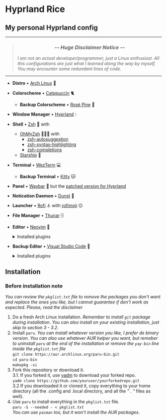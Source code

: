 # Hyprland Rice
## My personal Hyprland config
___
> ### <div align="center">*-- Huge Disclaimer Notice --*   </div>
> *I am not an actual developer/programmer, just a Linux enthusiast. All this configurations are just what I learned along the way by myself. You may encounter some redundant lines of code.*
___
* **Distro** • [Arch Linux](https://archlinux.org/) 🐧
* **Colorscheme** • [Catppuccin](https://github.com/catppuccin) 🐈
  * **Backup Colorscheme** • [Rosé Pine](https://rosepinetheme.com/) 🌹
* **Window Manager** • [Hyprland](https://hyprland.org/) 💧
* **Shell** • [Zsh](https://www.zsh.org) 🐚 with
  * [OhMyZsh](https://ohmyz.sh/) 🧑‍🤝‍🧑 with
    * [zsh-autosuggestion](https://github.com/zsh-users/zsh-autosuggestions)
    * [zsh-syntax-highlighting](https://github.com/zsh-users/zsh-syntax-highlighting)
    * [zsh-completions](https://github.com/zsh-users/zsh-completions)
  * [Starship](https://github.com/starship/starship) 🚀
* **Terminal** • [WezTerm](https://github.com/wez/wezterm) 💻
  * **Backup Terminal** • [Kitty](https://sw.kovidgoyal.net/kitty/) 🐱
* **Panel** • [Waybar](https://github.com/Alexays/Waybar) 🍫 but the [patched version for Hyprland](https://aur.archlinux.org/packages/waybar-hyprland-git)
* **Notication Daemon** • [Dunst](https://github.com/dunst-project/dunst) 🔔
* **Launcher** • [Rofi](https://github.com/davatorium/rofi) ⚓ with [rofimoji](https://github.com/fdw/rofimoji) 😐
* **File Manager** • [Thunar](https://archlinux.org/packages/extra/x86_64/thunar/) 🗄️
* **Editor** • [Neovim](https://neovim.io/) 📝  
  <details>
  <summary>Installed plugins</summary>

    * [Packer]()
    * [lualine]()
    * [nvim-treesitter]()
    * [bufferline]()
    * [nvim-tree]()
    * [nvim-ts-autotag]()
    * [nvim-ts-rainbow]()
    * [nvim-autopairs]()
    * [which-key]()
    * [telescope]()
    * [nvim-lspconfig]()
    * [cmp-nvim-lsp]()
    * [cmp-buffer]()
    * [cmp-path]()
    * [cmp-cmdline]()
    * [nvim-cmp]()
    * [cmp-vsnip]()
    * [vim-vsnip]()
    * [lspkind-nvim]()
    * [nvim-lsp-installer]()
    * [nvim-colorizer.lua]()
    * [twilight.nvim]()
    * [indent-blankline.nvim]()
    * [nvim-comment]()
    * [alpha-nvim]()
    * [gitsigns.nvim]()
    * There's some other colorschemes inside `lua/plugins.lua` that I used in the past, but I will leave it there just in case.
  </details>  

* **Backup Editor** • [Visual Studio Code](https://code.visualstudio.com/) 📝
  <details>
  <summary>Installed plugins</summary>

     * [Catppuccin for VSCode](https://marketplace.visualstudio.com/items?itemName=Catppuccin.catppuccin-vsc)
     * [Code Spell Checker](https://marketplace.visualstudio.com/items?itemName=streetsidesoftware.code-spell-checker)
     * [Markdown All in One](https://marketplace.visualstudio.com/items?itemName=yzhang.markdown-all-in-one)
     * [Prettier - Code formatter](https://marketplace.visualstudio.com/items?itemName=esbenp.prettier-vscode)
     * [Python](https://marketplace.visualstudio.com/items?itemName=ms-python.python)
     * [Rasi](https://marketplace.visualstudio.com/items?itemName=dlasagno.rasi)
     * [Rosé Pine](https://marketplace.visualstudio.com/items?itemName=mvllow.rose-pine) 
     * [vscode-icons](https://marketplace.visualstudio.com/items?itemName=vscode-icons-team.vscode-icons)
  </summary>

## Installation
### Before installation note
*You can review the `pkglist.txt` file to remove the packages you don't want and replace the ones you like, but I cannot guarantee if don't work as expected. Please, read the disclaimer*
1. Do a fresh Arch Linux installation. *Remember to install `git` package during installation*. *You can also install on your existing installation, just skip to section 3 - 3.2*.
2. Install `paru`. *You can install whatever version you like, I prefer de binary version*. *You can also use whatever AUR helper you want, but remeber to uninstall `paru` at the end of the installation or remove the `yay-bin` line inside the `pkglist.txt` file*  
```git clone https://aur.archlinux.org/paru-bin.git```  
```cd paru-bin```  
```makepkg -si```  
3. Fork this repository or download it.  
  3.1. If you forked it, use [yadm](https://yadm.io/) to download your forked repo.  
  ```yadm clone https://github.com/youruser/yourforkedrepo.git```   
  3.2 If you downloaded it or cloned it, copy everything to your home directory (all the .config and .local directory, and all the *" . "* files as well).
4. Use `paru` to install everything in the `pkglist.txt` file.  
   ```paru -S --needed - < pkglist.txt```  
   *You can use `pacman` too, but it won't install the AUR packages*.